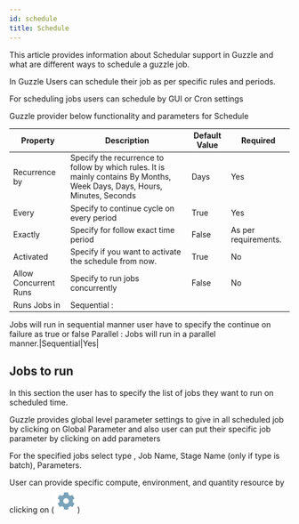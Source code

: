 ```yaml
---
id: schedule
title: Schedule
---
```


This article provides information about Schedular support in Guzzle and what are different ways to schedule a guzzle job.

In Guzzle Users can schedule their job as per specific rules and periods. 

For scheduling jobs users can schedule by GUI or Cron settings

Guzzle provider below functionality and parameters for Schedule

|Property|Description|Default Value|Required|
|--- |--- |--- |--- |
|Recurrence by|Specify the recurrence to follow by which rules. It is mainly contains By Months, Week Days, Days, Hours, Minutes, Seconds|Days|Yes|
|Every|Specify to continue cycle on every period|True|Yes|
|Exactly|Specify for follow exact time period|False|As per requirements.|
|Activated|Specify if you want to activate the schedule from now.|True|No|
|Allow Concurrent Runs|Specify to run jobs concurrently|False|No|
|Runs Jobs in|Sequential : 
Jobs will run in sequential manner user have to specify the continue on failure as true or false
Parallel : Jobs will run in a parallel manner.|Sequential|Yes|


## Jobs to run

In this section the user has to specify the list of jobs they want to run on scheduled time.

Guzzle provides global level parameter settings to give in all scheduled job by clicking on Global Parameter and also user can put their specific job parameter by clicking on add parameters

For the specified jobs select type , Job Name, Stage Name (only if type is batch), Parameters.

User can provide specific compute, environment, and quantity resource by clicking on (![settings](/img/docs/how-to-guides/author/schedule.png))

